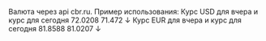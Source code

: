 Валюта через api cbr.ru.
Пример использования:
Курс USD для вчера и курс для сегодня 
72.0208 71.472 ↓ 
Курс EUR для вчера и курс для сегодня 
81.8588 81.0207 ↓
